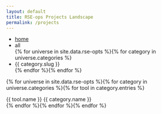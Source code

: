 ```yaml
---
layout: default
title: RSE-ops Projects Landscape
permalink: /projects
---
```


<ul id="filters" class="clearfix">
<li><span class="filter"><a href="{{ site.baseurl }}/">home</a></span></li>
  <li><span class="filter active" data-filter="{% for universe in site.data.rse-opts %}{% for category in universe.categories %}.{{ category.slug }} {% endfor %}{% endfor %}">all</span></li>
{% for universe in site.data.rse-opts %}{% for category in universe.categories %}<li><span class="filter" data-filter=".{{ category.slug }}">{{ category.slug }}</span></li>{% endfor %}{% endfor %}
</ul>

<div id="portfoliolist">

{% for universe in site.data.rse-opts %}{% for category in universe.categories %}{% for tool in category.entries %}
  <div class="portfolio {{ category.slug }} all" data-cat="{{ category.slug }}">
    <div class="portfolio-wrapper">
      <img src="{% if tool.img %}{{site.baseurl}}/tools/{{ tool.img }}{% else %}https://upload.wikimedia.org/wikipedia/commons/thumb/4/47/Color_icon_orange.svg/250px-Color_icon_orange.svg.png{% endif %}" alt="" />
      <div class="label">
   <div class="label-text">
     <a class="text-title">{{ tool.name }}</a>
       <span class="text-category">{{ category.name }}</span>
      </div>
     <div class="label-bg"></div>
    </div>
  </div>
</div>
{% endfor %}{% endfor %}{% endfor %}
</div>

<script src="https://code.jquery.com/jquery-3.6.0.min.js"></script>
<script src="{{ site.baseurl }}/assets/js/script.js"></script>
